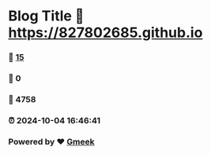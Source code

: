 # Blog Title :link: https://827802685.github.io 
### :page_facing_up: [15](https://827802685.github.io/tag.html) 
### :speech_balloon: 0 
### :hibiscus: 4758 
### :alarm_clock: 2024-10-04 16:46:41 
### Powered by :heart: [Gmeek](https://github.com/Meekdai/Gmeek)
